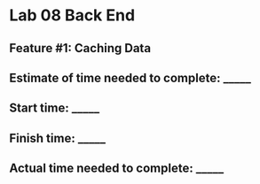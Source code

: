 # Lab 08 Back End

## Feature #1: Caching Data

## Estimate of time needed to complete: _____

## Start time: _____

## Finish time: _____

## Actual time needed to complete: _____